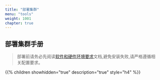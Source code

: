 ```yaml
---
title: "部署集群"
menu: "tools"
weight: 1001
chapter: true
---
```


##  部署集群手册

> 部署前请务必先阅读[软件和硬件环境要求](/user-operations/op-guide/recommendation/)文档,避免安装失败,请严格遵循相关配置要求。

{{% children showhidden="true" description="true" style="h4"  %}}

